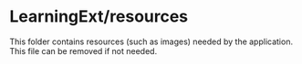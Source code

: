 # LearningExt/resources

This folder contains resources (such as images) needed by the application. This file can
be removed if not needed.
